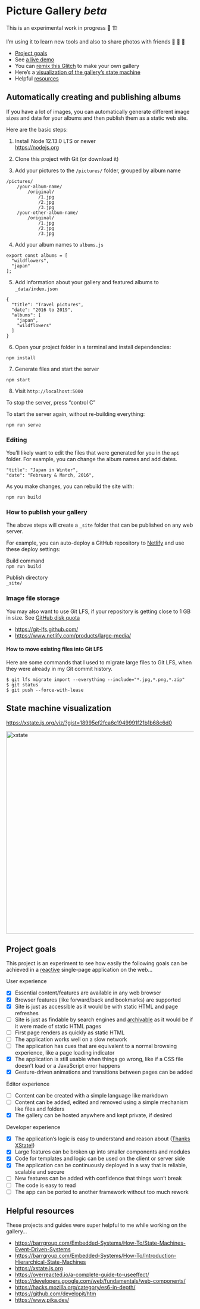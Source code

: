 
# Picture Gallery _beta_

This is an experimental work in progress 🚧 🏗️

I’m using it to learn new tools and also to share photos with friends 🧰 🦊 🐶

* [Project goals](#goals)
* See [a live demo](https://picture-gallery.glitch.me)
* You can [remix this Glitch](https://glitch.com/edit/#!/picture-gallery) to make your own gallery
* Here’s a [visualization of the gallery’s state machine](https://xstate.js.org/viz/?gist=18995ef2fca6c1949991f21b1b68c6d0)
* Helpful [resources](#resources)

## <span id="automation"></span> Automatically creating and publishing albums

If you have a lot of images, you can automatically generate different image sizes and data for your albums and then publish them as a static web site.

Here are the basic steps:

1. Install Node 12.13.0 LTS or newer  
https://nodejs.org

2. Clone this project with Git (or download it)

3. Add your pictures to the `/pictures/` folder, grouped by album name

```
/pictures/
    /your-album-name/
        /original/
            /1.jpg
            /2.jpg
            /3.jpg
    /your-other-album-name/
        /original/
            /1.jpg
            /2.jpg
            /3.jpg
```

4. Add your album names to `albums.js`

```
export const albums = [
  "wildflowers",
  "japan"
];
```

5. Add information about your gallery and featured albums to `_data/index.json`

```
{
  "title": "Travel pictures",
  "date": "2016 to 2019",
  "albums": [
    "japan",
    "wildflowers"
  ]
}
```

6. Open your project folder in a terminal and install dependencies:

```
npm install
```

7. Generate files and start the server

```
npm start
```

8. Visit `http://localhost:5000`

To stop the server, press “control C”

To start the server again, without re-building everything:

```
npm run serve
```

### Editing

You’ll likely want to edit the files that were generated for you in the `api` folder.
For example, you can change the album names and add dates.

```
"title": "Japan in Winter",
"date": "February & March, 2016",
```

As you make changes, you can rebuild the site with:

```
npm run build
```

### How to publish your gallery

The above steps will create a `_site` folder that can be published on any web server.

For example, you can auto-deploy a GitHub repository to [Netlify](https://www.netlify.com/) and use these deploy settings:

Build command  
`npm run build`

Publish directory  
`_site/`

### Image file storage

You may also want to use Git LFS, if your repository is getting close to 1 GB in size. See [GitHub disk quota](https://help.github.com/en/github/managing-large-files/what-is-my-disk-quota)

* https://git-lfs.github.com/  
* https://www.netlify.com/products/large-media/


#### How to move existing files into Git LFS

Here are some commands that I used to migrate large files to Git LFS, when they were already in my Git commit history.

```
$ git lfs migrate import --everything --include="*.jpg,*.png,*.zip"
$ git status
$ git push --force-with-lease
```

## State machine visualization

https://xstate.js.org/viz/?gist=18995ef2fca6c1949991f21b1b68c6d0

<a href="https://xstate.js.org/viz/?gist=18995ef2fca6c1949991f21b1b68c6d0" rel="nofollow"><img width="544" alt="xstate" src="https://user-images.githubusercontent.com/926616/68066254-8bd83b80-fcf2-11e9-8c77-6427061b98a9.png">
</a>

## <span id="goals"></span> Project goals

This project is an experiment to see how easily the following goals can be achieved in a [reactive](https://en.wikipedia.org/wiki/Reactive_programming) single-page application on the web…

User experience
- [x] Essential content/features are available in any web browser
- [x] Browser features (like forward/back and bookmarks) are supported
- [x] Site is just as accessible as it would be with static HTML and page refreshes
- [ ] Site is just as findable by search engines and [archivable](https://archive.org/) as it would be if it were made of static HTML pages
- [ ] First page renders as quickly as static HTML
- [ ] The application works well on a slow network
- [ ] The application has cues that are equivalent to a normal browsing experience, like a page loading indicator
- [x] The application is still usable when things go wrong, like if a CSS file doesn’t load or a JavaScript error happens
- [x] Gesture-driven animations and transitions between pages can be added

Editor experience
- [ ] Content can be created with a simple language like markdown
- [ ] Content can be added, edited and removed using a simple mechanism like files and folders
- [x] The gallery can be hosted anywhere and kept private, if desired

Developer experience
- [x] The application’s logic is easy to understand and reason about ([Thanks XState!](https://xstate.js.org/viz/?gist=18995ef2fca6c1949991f21b1b68c6d0))
- [x] Large features can be broken up into smaller components and modules
- [x] Code for templates and logic can be used on the client or server side
- [x] The application can be continuously deployed in a way that is reliable, scalable and secure
- [ ] New features can be added with confidence that things won’t break
- [ ] The code is easy to read
- [ ] The app can be ported to another framework without too much rework

## <span id="resources"></span> Helpful resources

These projects and guides were super helpful to me while working on the gallery…

* https://barrgroup.com/Embedded-Systems/How-To/State-Machines-Event-Driven-Systems
* https://barrgroup.com/Embedded-Systems/How-To/Introduction-Hierarchical-State-Machines
* https://xstate.js.org
* https://overreacted.io/a-complete-guide-to-useeffect/
* https://developers.google.com/web/fundamentals/web-components/
* https://hacks.mozilla.org/category/es6-in-depth/
* https://github.com/developit/htm
* https://www.pika.dev/
